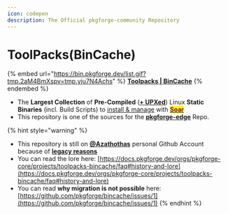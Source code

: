 ```yaml
---
icon: codepen
description: The Official pkgforge-community Repository
---
```


# ToolPacks(BinCache)

{% embed url="https://bin.pkgforge.dev/list.gif?tmp.2aM4BmXspv=tmp.yju7N4Achs" %}
[**Toolpacks | BinCache**](https://github.com/Azathothas/Toolpacks)
{% endembed %}

* The **Largest Collection** of **Pre-Compiled** ([**+ UPXed**](https://docs.pkgforge.dev/orgs/pkgforge-core/projects/toolpacks-bincache/faq#upx)) Linux **Static Binaries** (incl. Build Scripts) to [install & manage](https://soar.qaidvoid.dev/package-management) with [<mark style="color:purple;">**Soar**</mark>](https://github.com/pkgforge/soar)
* This repository is one of the sources for the [**pkgforge-edge**](../../../../repositories/pkgforge-edge/) Repo.

{% hint style="warning" %}
- This repository is still on [**@Azathothas**](https://github.com/Azathothas/Toolpacks) personal Github Account because of [**legacy reasons**](https://docs.pkgforge.dev/orgs/pkgforge-core/projects/toolpacks-bincache/faq#history-and-lore)
- You can read the lore here: [https://docs.pkgforge.dev/orgs/pkgforge-core/projects/toolpacks-bincache/faq#history-and-lore](https://docs.pkgforge.dev/orgs/pkgforge-core/projects/toolpacks-bincache/faq#history-and-lore)
- You can read **why migration is not possible** here: [https://github.com/pkgforge/bincache/issues/1](https://github.com/pkgforge/bincache/issues/1)
{% endhint %}
